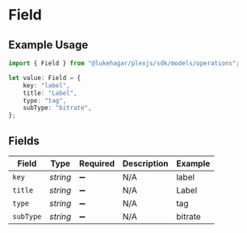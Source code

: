 # Field

## Example Usage

```typescript
import { Field } from "@lukehagar/plexjs/sdk/models/operations";

let value: Field = {
    key: "label",
    title: "Label",
    type: "tag",
    subType: "bitrate",
};
```

## Fields

| Field              | Type               | Required           | Description        | Example            |
| ------------------ | ------------------ | ------------------ | ------------------ | ------------------ |
| `key`              | *string*           | :heavy_minus_sign: | N/A                | label              |
| `title`            | *string*           | :heavy_minus_sign: | N/A                | Label              |
| `type`             | *string*           | :heavy_minus_sign: | N/A                | tag                |
| `subType`          | *string*           | :heavy_minus_sign: | N/A                | bitrate            |